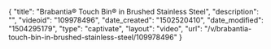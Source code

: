 {
    "title": "Brabantia&reg; Touch Bin&reg; in Brushed Stainless Steel",
    "description": "",
    "videoid": "109978496",
    "date_created": "1502520410",
    "date_modified": "1504295179",
    "type": "captivate",
    "layout": "video",
    "url": "\/v\/brabantia-touch-bin-in-brushed-stainless-steel\/109978496"
}